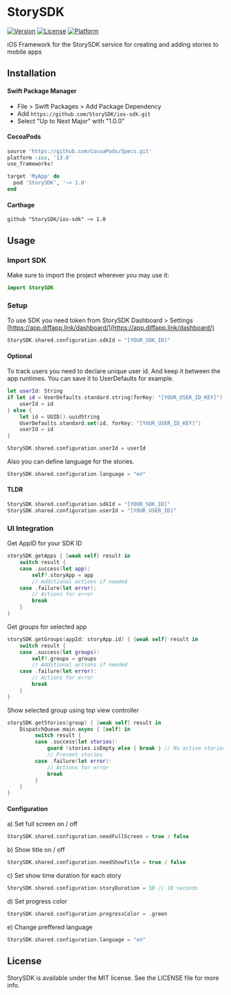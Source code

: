 # StorySDK

[![Version](https://img.shields.io/cocoapods/v/StorySDK.svg?style=flat)](https://cocoapods.org/pods/StorySDK)
[![License](https://img.shields.io/cocoapods/l/StorySDK.svg?style=flat)](https://cocoapods.org/pods/StorySDK)
[![Platform](https://img.shields.io/cocoapods/p/StorySDK.svg?style=flat)](https://cocoapods.org/pods/StorySDK)

iOS Framework for the StorySDK service for creating and adding stories to mobile apps 

## Installation

#### Swift Package Manager

- File > Swift Packages > Add Package Dependency
- Add `https://github.com/StorySDK/ios-sdk.git`
- Select "Up to Next Major" with "1.0.0"

#### CocoaPods

```ruby
source 'https://github.com/CocoaPods/Specs.git'
platform :ios, '13.0'
use_frameworks!

target 'MyApp' do
  pod 'StorySDK', '~> 1.0'
end
```

#### Carthage

```
github "StorySDK/ios-sdk" ~> 1.0
```

## Usage

### Import SDK

Make sure to import the project wherever you may use it:

```swift
import StorySDK
```

### Setup

To use SDK you need token from StorySDK Dashboard > Settings [https://app.diffapp.link/dashboard/](https://app.diffapp.link/dashboard/)

```swift
StorySDK.shared.configuration.sdkId = "[YOUR_SDK_ID]"
```

#### Optional

To track users you need to declare unique user id. And keep it between the app runtimes. You can save it to UserDefaults for example.

```swift
let userId: String
if let id = UserDefaults.standard.string(forKey: "[YOUR_USER_ID_KEY]") {
    userId = id
} else {
    let id = UUID().uuidString
    UserDefaults.standard.set(id, forKey: "[YOUR_USER_ID_KEY]")
    userId = id
}
```

```swift
StorySDK.shared.configuration.userId = userId
```

Also you can define language for the stories. 

```swift
StorySDK.shared.configuration.language = "en"
```

#### TLDR

```swift
StorySDK.shared.configuration.sdkId = "[YOUR_SDK_ID]"
StorySDK.shared.configuration.userId = "[YOUR_USER_ID]"
```

### UI Integration


Get AppID for your SDK ID

```swift
storySDK.getApps { [weak self] result in
    switch result {
    case .success(let app):
        self?.storyApp = app
        // Additional actions if needed
    case .failure(let error):
        // Actions for error
        break
    }
}
```

Get groups for selected app

```swift
storySDK.getGroups(appId: storyApp.id) { [weak self] result in
    switch result {
    case .success(let groups):
        self?.groups = groups
        // Additional actions if needed
    case .failure(let error):
        // Actions for error
        break
    }
}
```

Show selected group using top view controller

```swift
storySDK.getStories(group) { [weak self] result in
    DispatchQueue.main.async { [self] in
	     switch result {
	     case .success(let stories):
	         guard !stories.isEmpty else { break } // No active stories
	         // Present stories
	     case .failure(let error):
	         // Actions for error
	         break
	     }
    }
}
```

#### Configuration

a) Set full screen on / off

```swift
StorySDK.shared.configuration.needFullScreen = true / false
```

b) Show title on / off

```swift
StorySDK.shared.configuration.needShowTitle = true / false
```

c) Set show time duration for each story

```swift
StorySDK.shared.configuration.storyDuration = 10 // 10 seconds
```

d) Set progress color

```swift
StorySDK.shared.configuration.progressColor = .green
```

e) Change preffered language

```swift
StorySDK.shared.configuration.language = "en"
```

## License

StorySDK is available under the MIT license. See the LICENSE file for more info.
